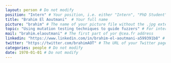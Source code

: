 ```yaml
---
layout: person # Do not modify
position: "Intern" # Your position, i.e. either "Intern", "PhD Student", "Postdoc" or "Tenured Researcher"
title: "Brahim El Aoutmani"  # Your full name
picture: "brahim" # The name of your picture file without the .jpg extension
topic: "Using mutation testing techniques to guide fuzzers" # For interns, PhD students and postdocs, briefly describe your research topic (tenured researchers should remove this line)
mail: "brahim.elaoutmani" # The first part of yor @cea.fr address
linkedin: "https://www.linkedin.com/in/brahim-el-aoutmani-a599391b8" # The URL of your Linkedin page if you have one, otherwise remove the line
twitter: "https://twitter.com/brahimAOT" # The URL of your Twitter page if you have one, otherwise remove the line (by the way, Twitter is a great way to discuss with other researchers around the world)
categories: people # Do not modify
date: 1970-01-01 # Do not modify
---
```

